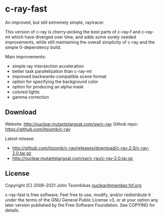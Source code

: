 c-ray-fast
==========
An improved, but still extremely simple, raytracer.

This version of c-ray is cherry-picking the best parts of c-ray-f and c-ray-mt
which have diverged over time, and adds some sorely needed improvements, while
still maintaining the overall simplicity of c-ray and the simple 0-dependency
build.

Main improvements:
  - simple ray intersection acceleration
  - better task parallelization than c-ray-mt
  - improved backwards-compatible scene format
  - option for specifying the background color
  - option for producing an alpha mask
  - colored lights
  - gamma correction

Download
--------
Website: http://nuclear.mutantstargoat.com/sw/c-ray
Github repo: https://github.com/jtsiomb/c-ray

Latest release: 
  - http://github.com/jtsiomb/c-ray/releases/download/c-ray-2.0/c-ray-2.0.tar.gz
  - http://nuclear.mutantstargoat.com/sw/c-ray/c-ray-2.0.tar.gz

License
-------
Copyright (C) 2006-2021 John Tsiombikas <nuclear@member.fsf.org>

c-ray-fast is free software. Feel free to use, modify, and/or redistribute it
under the terms of the GNU General Public License v3, or at your option any
later version published by the Free Software Foundation. See COPYING for
details.
